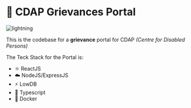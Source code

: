 # :school: CDAP Grievances Portal

<img src="https://i.ibb.co/9NyCxJ0/lightning.png" alt="lightning"/>

This is the codebase for a **grievance** portal for CDAP _(Centre for Disabled Persons)_

The Teck Stack for the Portal is:

- :atom_symbol: ReactJS
- :cloud: NodeJS/ExpressJS
- :zap: LowDB
- :scroll: Typescript
- :whale: Docker
